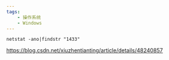 ```yaml
---
tags:
    - 操作系统
    - Windows
---
```


```
netstat -ano|findstr "1433"
```

https://blog.csdn.net/xiuzhentianting/article/details/48240857